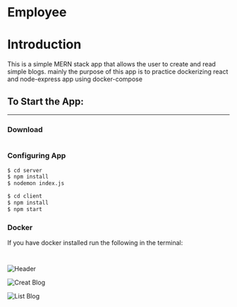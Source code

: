 # Employee

# Introduction

This is a simple MERN stack app that allows the user to create and read simple blogs. mainly the purpose of this app is to practice dockerizing react and node-express app using docker-compose
<br/>




## To Start the App: 
---------------------

### Download

```
```

### Configuring App



```bash
$ cd server
$ npm install
$ nodemon index.js
```

```bash
$ cd client
$ npm install
$ npm start
```

### Docker
If you have docker installed run the following in the terminal:
```bach

```
``` 
```



![Header](https://imgur.com/c934HdY.png)

![Creat Blog](https://imgur.com/56XmG0D.png)

![List Blog](https://imgur.com/NpekmpZ.png)
